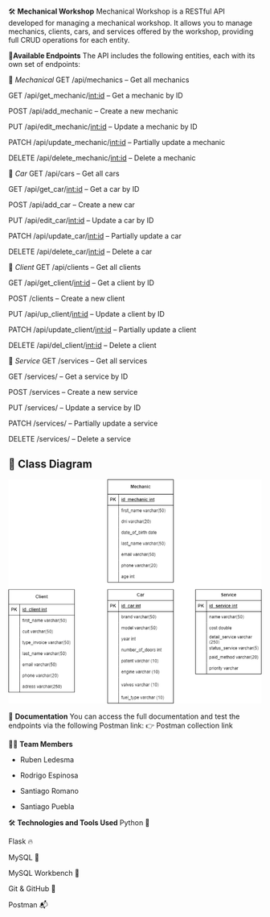 🛠️ **Mechanical Workshop**
Mechanical Workshop is a RESTful API developed for managing a mechanical workshop. It allows you to manage mechanics, clients, cars, and services offered by the workshop, providing full CRUD operations for each entity.

🚀**Available Endpoints**
The API includes the following entities, each with its own set of endpoints:

🔧 *Mechanical*
GET /api/mechanics – Get all mechanics

GET /api/get_mechanic/<int:id> – Get a mechanic by ID

POST /api/add_mechanic – Create a new mechanic

PUT /api/edit_mechanic/<int:id> – Update a mechanic by ID

PATCH /api/update_mechanic/<int:id> – Partially update a mechanic

DELETE /api/delete_mechanic/<int:id> – Delete a mechanic

🚗 *Car*
GET /api/cars – Get all cars

GET /api/get_car/<int:id> – Get a car by ID

POST /api/add_car – Create a new car

PUT /api/edit_car/<int:id> – Update a car by ID

PATCH /api/update_car/<int:id> – Partially update a car

DELETE /api/delete_car/<int:id> – Delete a car

👤 *Client*
GET /api/clients – Get all clients

GET /api/get_client/<int:id> – Get a client by ID

POST /clients – Create a new client

PUT /api/up_client/<int:id> – Update a client by ID

PATCH /api/update_client/<int:id> – Partially update a client

DELETE /api/del_client/<int:id> – Delete a client

🧾 *Service*
GET /services – Get all services

GET /services/<id> – Get a service by ID

POST /services – Create a new service

PUT /services/<id> – Update a service by ID

PATCH /services/<id> – Partially update a service

DELETE /services/<id> – Delete a service

## 🧩 **Class Diagram**

![Class Diagram](docs/Taller.drawio.png)

📄 **Documentation**
You can access the full documentation and test the endpoints via the following Postman link:
👉 Postman collection link

🧑‍💻 **Team Members**
- Ruben Ledesma

- Rodrigo Espinosa

- Santiago Romano

- Santiago Puebla

🛠️ **Technologies and Tools Used**
Python 🐍

Flask 🔥

MySQL 🐬

MySQL Workbench 🧰

Git & GitHub 🔧

Postman 📬
